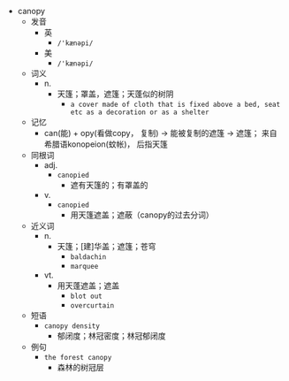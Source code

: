 - canopy
  - 发音
    - 英
      - `/'kænəpi/`
    - 美
      - `/'kænəpi/`
  - 词义
    - n.
      - 天篷；罩盖，遮篷；天蓬似的树阴
        - `a cover made of cloth that is fixed above a bed, seat etc as a decoration or as a shelter`
  - 记忆
    - can(能) + opy(看做copy， 复制) → 能被复制的遮篷 → 遮篷； 来自希腊语konopeion(蚊帐)， 后指天篷
  - 同根词
    - adj.
      - `canopied`
        - 遮有天篷的；有罩盖的
    - v.
      - `canopied`
        - 用天篷遮盖；遮蔽（canopy的过去分词）
  - 近义词
    - n.
      - 天篷；[建]华盖；遮篷；苍穹
        - `baldachin`
        - `marquee`
    - vt.
      - 用天蓬遮盖；遮盖
        - `blot out`
        - `overcurtain`
  - 短语
    - `canopy density`
      - 郁闭度；林冠密度；林冠郁闭度 
  - 例句
    - `the forest canopy`
      - 森林的树冠层

